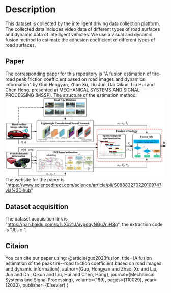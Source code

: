 # Description
This dataset is collected by the intelligent driving data collection platform. The collected data includes video data of different types of road surfaces and dynamic data of intelligent vehicles. We use a visual and dynamic fusion method to estimate the adhesion coefficient of different types of road surfaces.

## Paper
The corresponding paper for this repository is "A fusion estimation of tire-road peak friction coefficient based on road images and dynamics information" by Guo Hongyan, Zhao Xu, Liu Jun, Dai Qikun, Liu Hui and Chen Hong, presented at MECHANICAL SYSTEMS AND SIGNAL PROCESSING (MSSP). 
The structure of the estimation method:
![The structure of the paper](https://github.com/jialin-li99/dataset_for_MSSP_2023/blob/main/architecture.jpg)
The website for the paper is "https://www.sciencedirect.com/science/article/pii/S0888327022010974?via%3Dihub"

## Dataset acquisition
The dataset acquisition link is "https://pan.baidu.com/s/1LXx21JAjvpdqyNGu7niH3g", the extraction code is "JLUc ".

## Citaion
You can cite our paper using:
@article{guo2023fusion,
  title={A fusion estimation of the peak tire--road friction coefficient based on road images and dynamic information},
  author={Guo, Hongyan and Zhao, Xu and Liu, Jun and Dai, Qikun and Liu, Hui and Chen, Hong},
  journal={Mechanical Systems and Signal Processing},
  volume={189},
  pages={110029},
  year={2023},
  publisher={Elsevier}
}
